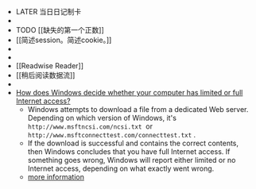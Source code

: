 - LATER  当日日记制卡
-
- TODO [[缺失的第一个正数]]
- [[简述session。简述cookie。]]
-
-
- [[Readwise Reader]]
- [[稍后阅读数据流]]
-
- [How does Windows decide whether your computer has limited or full Internet access?](https://devblogs.microsoft.com/oldnewthing/20221115-00/?p=107399)
	- Windows attempts to download a file from a dedicated Web server. Depending on which version of Windows, it's  `http://www.msftncsi.com/ncsi.txt`  or  `http://www.msftconnecttest.com/connecttest.txt` .
	- If the download is successful and contains the correct contents, then Windows concludes that you have full Internet access. If something goes wrong, Windows will report either limited or no Internet access, depending on what exactly went wrong.
	- [more information](https://learn.microsoft.com/en-us/troubleshoot/windows-client/networking/internet-explorer-edge-open-connect-corporate-public-network#ncsi-active-probes-and-the-network-status-alert)